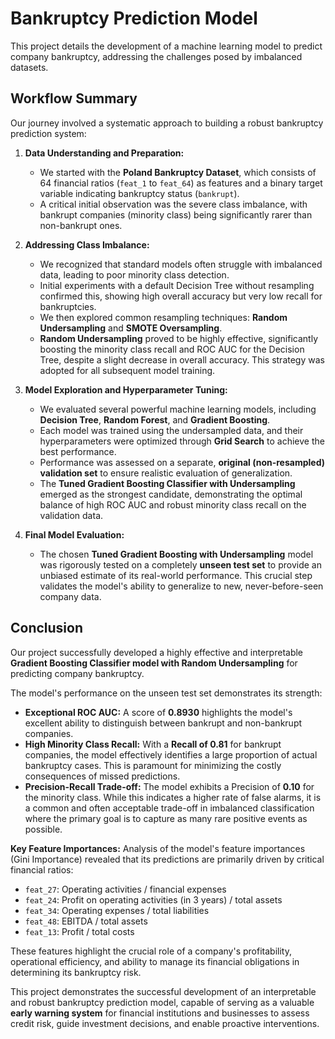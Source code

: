 # Bankruptcy Prediction Model

This project details the development of a machine learning model to predict company bankruptcy, addressing the challenges posed by imbalanced datasets.

## Workflow Summary

Our journey involved a systematic approach to building a robust bankruptcy prediction system:

1.  **Data Understanding and Preparation:**
    * We started with the **Poland Bankruptcy Dataset**, which consists of 64 financial ratios (`feat_1` to `feat_64`) as features and a binary target variable indicating bankruptcy status (`bankrupt`).
    * A critical initial observation was the severe class imbalance, with bankrupt companies (minority class) being significantly rarer than non-bankrupt ones.

2.  **Addressing Class Imbalance:**
    * We recognized that standard models often struggle with imbalanced data, leading to poor minority class detection.
    * Initial experiments with a default Decision Tree without resampling confirmed this, showing high overall accuracy but very low recall for bankruptcies.
    * We then explored common resampling techniques: **Random Undersampling** and **SMOTE Oversampling**.
    * **Random Undersampling** proved to be highly effective, significantly boosting the minority class recall and ROC AUC for the Decision Tree, despite a slight decrease in overall accuracy. This strategy was adopted for all subsequent model training.

3.  **Model Exploration and Hyperparameter Tuning:**
    * We evaluated several powerful machine learning models, including **Decision Tree**, **Random Forest**, and **Gradient Boosting**.
    * Each model was trained using the undersampled data, and their hyperparameters were optimized through **Grid Search** to achieve the best performance.
    * Performance was assessed on a separate, **original (non-resampled) validation set** to ensure realistic evaluation of generalization.
    * The **Tuned Gradient Boosting Classifier with Undersampling** emerged as the strongest candidate, demonstrating the optimal balance of high ROC AUC and robust minority class recall on the validation data.

4.  **Final Model Evaluation:**
    * The chosen **Tuned Gradient Boosting with Undersampling** model was rigorously tested on a completely **unseen test set** to provide an unbiased estimate of its real-world performance. This crucial step validates the model's ability to generalize to new, never-before-seen company data.

## Conclusion

Our project successfully developed a highly effective and interpretable **Gradient Boosting Classifier model with Random Undersampling** for predicting company bankruptcy.

The model's performance on the unseen test set demonstrates its strength:

* **Exceptional ROC AUC:** A score of **0.8930** highlights the model's excellent ability to distinguish between bankrupt and non-bankrupt companies.
* **High Minority Class Recall:** With a **Recall of 0.81** for bankrupt companies, the model effectively identifies a large proportion of actual bankruptcy cases. This is paramount for minimizing the costly consequences of missed predictions.
* **Precision-Recall Trade-off:** The model exhibits a Precision of **0.10** for the minority class. While this indicates a higher rate of false alarms, it is a common and often acceptable trade-off in imbalanced classification where the primary goal is to capture as many rare positive events as possible.

**Key Feature Importances:**
Analysis of the model's feature importances (Gini Importance) revealed that its predictions are primarily driven by critical financial ratios:

* `feat_27`: Operating activities / financial expenses
* `feat_24`: Profit on operating activities (in 3 years) / total assets
* `feat_34`: Operating expenses / total liabilities
* `feat_48`: EBITDA / total assets
* `feat_13`: Profit / total costs

These features highlight the crucial role of a company's profitability, operational efficiency, and ability to manage its financial obligations in determining its bankruptcy risk.

This project demonstrates the successful development of an interpretable and robust bankruptcy prediction model, capable of serving as a valuable **early warning system** for financial institutions and businesses to assess credit risk, guide investment decisions, and enable proactive interventions.
